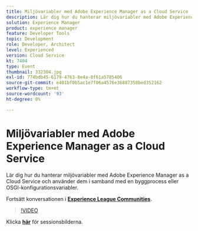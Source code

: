 ```yaml
---
title: Miljövariabler med Adobe Experience Manager as a Cloud Service
description: Lär dig hur du hanterar miljövariabler med Adobe Experience Manager as a Cloud Service och använder dem i samband med en byggprocess eller OSGI-konfigurationsvariabler.
solution: Experience Manager
product: experience manager
feature: Developer Tools
topic: Development
role: Developer, Architect
level: Experienced
version: Cloud Service
kt: 7404
type: Event
thumbnail: 332304.jpg
exl-id: 774bdb45-6179-4763-8e4a-0f61a5785406
source-git-commit: e401bf0b5ac1e7f06a4576e36887358bed352162
workflow-type: tm+mt
source-wordcount: '93'
ht-degree: 0%

---
```


# Miljövariabler med Adobe Experience Manager as a Cloud Service

Lär dig hur du hanterar miljövariabler med Adobe Experience Manager as a Cloud Service och använder dem i samband med en byggprocess eller OSGI-konfigurationsvariabler.

Fortsätt konversationen i **[Experience League Communities](https://adobe.ly/36Yd3v6)**.

>[!VIDEO](https://video.tv.adobe.com/v/332304/?quality=12&learn=on&hidetitle=true)

Klicka **[här](/help/adobe-developers-live/assets/environment-variables-aemcs.pdf)** för sessionsbilderna.
